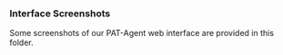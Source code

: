 ### Interface Screenshots

Some screenshots of our PAT-Agent web interface are provided in this folder.